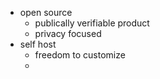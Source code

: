 - open source
	- publically verifiable product
	- privacy focused
- self host
	- freedom to customize
	- 
